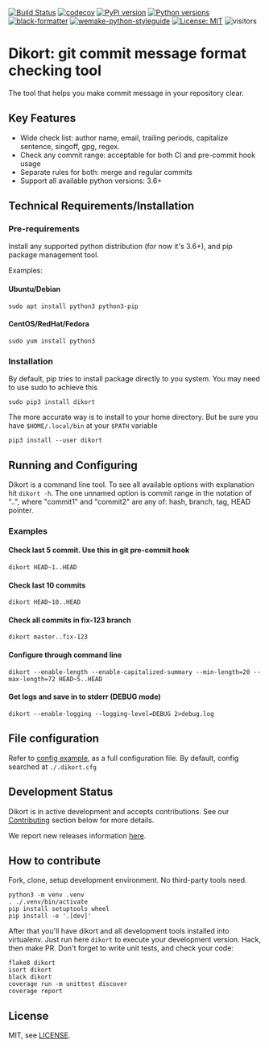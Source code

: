 [![Build Status](https://travis-ci.com/weastur/dikort.svg?branch=main)](https://travis-ci.com/weastur/dikort)
[![codecov](https://codecov.io/gh/weastur/dikort/branch/main/graph/badge.svg)](https://codecov.io/gh/weastur/dikort)
[![PyPi version](https://img.shields.io/pypi/v/dikort.svg)](https://pypi.org/project/dikort/)
[![Python versions](https://img.shields.io/pypi/pyversions/dikort)](https://pypi.org/project/dikort/)
[![black-formatter](https://img.shields.io/badge/code%20style-black-000000.svg)](https://github.com/psf/black)
[![wemake-python-styleguide](https://img.shields.io/badge/style-wemake-000000.svg)](https://github.com/wemake-services/wemake-python-styleguide)
[![License: MIT](https://img.shields.io/badge/License-MIT-yellow.svg)](https://opensource.org/licenses/MIT)
![visitors](https://visitor-badge.glitch.me/badge?page_id=weastur.dikort)

# Dikort: git commit message format checking tool

The tool that helps you make commit message in your repository clear.

## Key Features

* Wide check list: author name, email, trailing periods, capitalize sentence, singoff, gpg, regex.
* Check any commit range: acceptable for both CI and pre-commit hook usage
* Separate rules for both: merge and regular commits
* Support all available python versions: 3.6+

## Technical Requirements/Installation

### Pre-requirements
Install any supported python distribution (for now it's 3.6+), and pip package management tool.

Examples:

#### Ubuntu/Debian
```shell
sudo apt install python3 python3-pip
```

#### CentOS/RedHat/Fedora
```shell
sudo yum install python3
```

### Installation

By default, pip tries to install package directly to you system. You may need to use sudo to achieve this

```shell
sudo pip3 install dikort
```

The more accurate way is to install to your home directory. But be sure you have `$HOME/.local/bin` at your `$PATH` variable 
```shell
pip3 install --user dikort
```

## Running and Configuring

Dikort is a command line tool. To see all available options with explanation hit `dikort -h`. 
The one unnamed option is commit range in the notation of "<commit1>..<commit2>", where "commit1" and "commit2" are any of:
hash, branch, tag, HEAD pointer.

### Examples

#### Check last 5 commit. Use this in git pre-commit hook
```shell
dikort HEAD~1..HEAD
```

#### Check last 10 commits
```shell
dikort HEAD~10..HEAD
```

#### Check all commits in fix-123 branch
```shell
dikort master..fix-123
```

#### Configure through command line
```shell
dikort --enable-length --enable-capitalized-summary --min-length=20 --max-length=72 HEAD~5..HEAD
```

#### Get logs and save in to stderr (DEBUG mode)
```shell
dikort --enable-logging --logging-level=DEBUG 2>debug.log
```

## File configuration

Refer to [config example](./dikort.example.cfg), as a full configuration file. By default, config searched at `./.dikort.cfg` 

## Development Status

Dikort is in active development and accepts contributions. See our [Contributing](#how-to-contribute) section below for more details.

We report new releases information [here](https://github.com/weastur/dikort/releases).

## How to contribute

Fork, clone, setup development environment. No third-party tools need.

```shell
python3 -m venv .venv
. ./.venv/bin/activate
pip install setuptools wheel
pip install -e '.[dev]'
```

After that you'll have dikort and all development tools installed into virtualenv. Just run here `dikort` to execute your development version.
Hack, then make PR. Don't forget to write unit tests, and check your code:

```shell
flake8 dikort
isort dikort
black dikort
coverage run -m unittest discover
coverage report
```

## License

MIT, see [LICENSE](./LICENSE).
